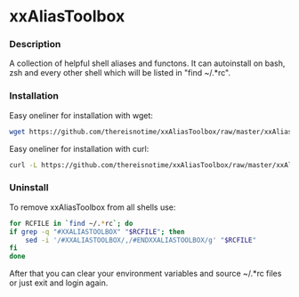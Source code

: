 # xxAliasToolbox

### Description ###
A collection of helpful shell aliases and functons. It can autoinstall on bash, zsh and every other shell which will be listed in "find ~/.*rc".

### Installation ###
Easy oneliner for installation with wget:
```sh
wget https://github.com/thereisnotime/xxAliasToolbox/raw/master/xxAliasToolbox.sh -O /tmp/xxAliasToolbox.sh && chmod +x /tmp/xxAliasToolbox.sh && /tmp/xxAliasToolbox.sh && rm /tmp/xxAliasToolbox.sh
``` 

Easy oneliner for installation with curl:
```sh
curl -L https://github.com/thereisnotime/xxAliasToolbox/raw/master/xxAliasToolbox.sh | sh
``` 

### Uninstall ###
To remove xxAliasToolbox from all shells use:
```sh
for RCFILE in `find ~/.*rc`; do
if grep -q "#XXALIASTOOLBOX" "$RCFILE"; then
	sed -i '/#XXALIASTOOLBOX/,/#ENDXXALIASTOOLBOX/g' "$RCFILE"
fi
done
```
After that you can clear your environment variables and source ~/.*rc files or just exit and login again.